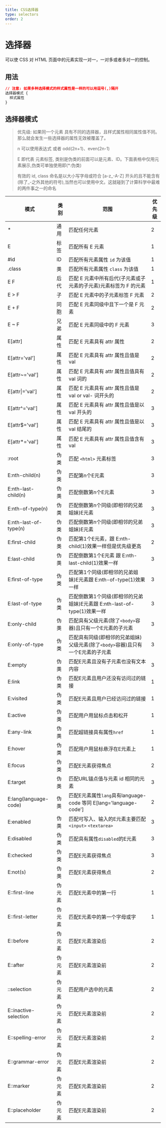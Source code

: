 ```yaml
---
title: CSS选择器
type: selectors
order: 2
---
```


# 选择器

可以使 CSS 对 HTML 页面中的元素实现一对一，一对多或者多对一的控制。

## 用法

```css
// 注意: 如果多种选择模式的样式属性是一样的可以用逗号(,)隔开
选择器模式 {
  样式属性
}
```

## 选择器模式

> 优先级: 如果同一个元素 具有不同的选择器，且样式属性相同属性值不同。那么就会发生一些选择器的属性无效被覆盖了。
>
> n 可以使用表达式 或者 odd(2n+1)、even(2n-1)
>
> E 即代表 元素标签, 类别是伪类的前面可以是元素、ID。下面表格中仅用元素展示,伪类可单独使用即(*:伪类)
>
> 有效的 id, class 命名是以大小写字母或符合 \[a-z\_-A-Z\] 开头的且不能含有(除了_-之外其他的符号),当然也可以使用中文。这就碰到了计算科学中最难的两件事之一的命名

| 模式 | 类别 | 范围 | 优先级 |
| --- | --- | --- | --- |
| * | 通用 | 匹配任何元素 | 2 |
| E | 标签 | 匹配所有 E 元素 | 1 |
| #id | ID | 匹配所有元素属性 `id` 为该值 | 1 |
| .class | 类 | 匹配所有元素属性 `class` 为该值 | 1 |
| E F | 后代 | 匹配 E 元素中所有后代(子元素或子元素的子元素)元素标签为 F 的元素 | 1 |
| E > F | 子 | 匹配 E 元素中的子元素标签 F 元素 | 2 |
| E + F | 同胞 | 匹配 E 元素同级中且下一个是 F 元素 | 2 |
| E ~ F | 兄弟 | 匹配 E 元素同级中的 F 元素  | 3 |
| E\[attr\] | 属性 | 匹配 E 元素具有 attr 属性 | 2 |
| E\[attr='val'\] | 属性 | 匹配 E 元素具有 attr 属性且值是 val | 2|
| E\[attr~='val'\] | 属性 | 匹配 E 元素具有 attr 属性且值具有 val 词的 | 2 |
| E\[attr\|='val'\] | 属性 | 匹配 E 元素具有 attr 属性且值是 val or val- 词开头的 | 2 |
| E\[attr^='val'\] | 属性 | 匹配 E 元素具有 attr 属性且值是以 val 开头的 | 3 |
| E\[attr$='val'\] | 属性 | 匹配 E 元素具有 attr 属性且值是以 val 结尾的 | 3 |
| E\[attr*='val'\] | 属性 | 匹配 E 元素具有 attr 属性且值含有 val  | 3 |
| :root | 伪类 | 匹配 `<html>` 元素标签  | 3 |
| E:nth-child(n) | 伪类 | 匹配第n个E元素 | 3 |
| E:nth-last-child(n) | 伪类 | 匹配倒数第n个E元素 | 3 |
| E:nth-of-type(n) | 伪类 | 匹配倒数第n个同级(即相邻的兄弟姐妹)E元素 | 3 |
| E:nth-last-of-type(n) | 伪类 | 匹配倒数第n个同级(即相邻的兄弟姐妹)E元素 | 3 |
| E:first-child | 伪类 | 匹配第1个E元素，跟 E:nth-child(1)效果一样但是优先级更高 | 2 |
| E:last-child | 伪类 | 匹配倒数第1个E元素 跟 E:nth-last-child(1)效果一样| 3 |
| E:first-of-type | 伪类 | 匹配第1个同级(即相邻的兄弟姐妹)E元素跟 E:nth-of-type(1)效果一样 | 3 |
| E:last-of-type | 伪类 | 匹配倒数第1个同级(即相邻的兄弟姐妹)E元素跟 E:nth-last-of-type(1)效果一样 | 3 |
| E:only-child | 伪类 | 匹配具有父级元素(除了`<body>`容器)且只有一个E元素的子元素 | 3 |
| E:only-of-type | 伪类 | 匹配具有同级(即相邻的兄弟姐妹)父级元素(除了`<body>`容器)且只有一个E元素的子元素 | 3 |
| E:empty | 伪类 | 匹配E元素且没有子元素也没有文本内容 | 3 |
| E:link | 伪类 | 匹配E元素且用户还没有访问过的链接 | 1 |
| E:visited | 伪类 | 匹配E元素且用户已经访问过的链接 | 1 |
| E:active | 伪类 | 匹配用户用鼠标点击和松开 | 1 |
| E:any-link | 伪类 | 匹配超链接具有属性`href` | 1 |
| E:hover | 伪类 | 匹配用户用鼠标悬浮在E元素上 | 1 |
| E:focus | 伪类 | 匹配E元素获得焦点 | 2 |
| E:target | 伪类 | 匹配URL锚点值与元素 id 相同的元素 | 3 |
| E:lang(language-code) | 伪类 | 匹配E元素属性`lang`具有language-code 等同 E\[lang='language-code'\] | 2 |
| E:enabled | 伪类 | 匹配可写入、输入的E元素主要匹配`<input>` `<textarea>` | 3 |
| E:disabled | 伪类 | 匹配具有属性`disabled`的E元素 | 3 |
| E:checked | 伪类 | 匹配E元素获得焦点 | 3 |
| E:not(s) | 伪类 | 匹配E元素获得焦点 | 2 |
| E::first-line | 伪元素 | 匹配E元素中的第一行 | 1 |
| E::first-letter | 伪元素 | 匹配E元素中的第一个字母或字 | 1 |
| E::before | 伪元素 | 匹配E元素渲染后 | 2 |
| E::after | 伪元素 | 匹配E元素渲染前 | 2 |
| ::selection | 伪元素 | 匹配用户选中的元素 | 2 |
| E::inactive-selection | 伪元素 | 匹配E元素渲染前 | 2 |
| E::spelling-error | 伪元素 | 匹配E元素渲染前 | 2 |
| E::grammar-error | 伪元素 | 匹配E元素渲染前 | 2 |
| E::marker | 伪元素 | 匹配E元素渲染前 | 2 |
| E::placeholder | 伪元素 | 匹配E元素渲染前 | 2 |
